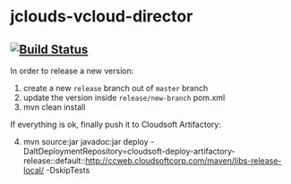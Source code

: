 jclouds-vcloud-director
=======================
[![Build Status](https://api.travis-ci.org/cloudsoft/jclouds-vcloud-director.svg?branch=master)](https://travis-ci.org/cloudsoft/jclouds-vcloud-director)
-----------------------

In order to release a new version:

1. create a new `release` branch out of `master` branch
2. update the version inside `release/new-branch` pom.xml
3. mvn clean install

If everything is ok, finally push it to Cloudsoft Artifactory:

4. mvn source:jar javadoc:jar deploy -DaltDeploymentRepository=cloudsoft-deploy-artifactory-release::default::http://ccweb.cloudsoftcorp.com/maven/libs-release-local/ -DskipTests
